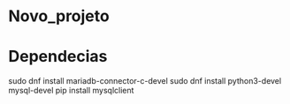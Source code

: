 
# Novo_projeto
# Dependecias 
sudo dnf install mariadb-connector-c-devel
sudo dnf install python3-devel mysql-devel
pip install mysqlclient
